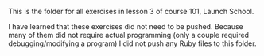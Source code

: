 This is the folder for all exercises in lesson 3 of course 101, Launch School. 

I have learned that these exercises did not need to be pushed. Because many of them did not require actual programming (only a couple required debugging/modifying a program) I did not push any Ruby files to this folder.
